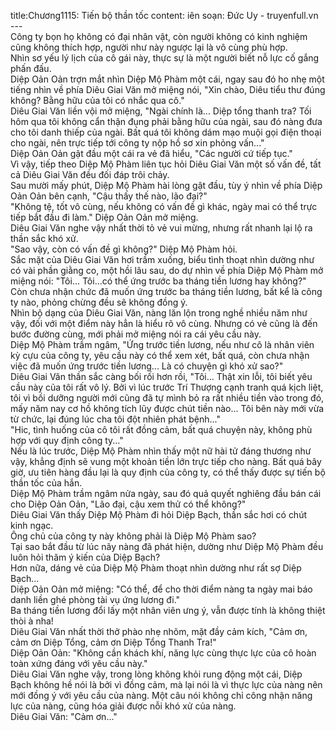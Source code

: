 title:Chương1115: Tiến bộ thần tốc
content:
iên soạn: Đức Uy - truyenfull.vn<br>---<br>Công ty bọn họ không có đại nhân vật, còn người không có kinh nghiệm cũng không thích hợp, người như này ngược lại là vô cùng phù hợp.<br>Nhìn sơ yếu lý lịch của cô gái này, thực sự là một người biết nỗ lực cố gắng phấn đấu.<br>Diệp Oản Oản trợn mắt nhìn Diệp Mộ Phàm một cái, ngay sau đó ho nhẹ một tiếng nhìn về phía Diêu Giai Văn mở miệng nói, "Xin chào, Diêu tiểu thư đúng không? Bằng hữu của tôi có nhắc qua cô."<br>Diêu Giai Văn liền vội mở miệng, "Ngài chính là... Diệp tổng thanh tra? Tối hôm qua tôi không cẩn thận đụng phải bằng hữu của ngài, sau đó nàng đưa cho tôi danh thiếp của ngài. Bất quá tôi không dám mạo muội gọi điện thoại cho ngài, nên trực tiếp tới công ty nộp hồ sơ xin phỏng vấn..."<br>Diệp Oản Oản gật đầu một cái ra vẻ đã hiểu, "Các người cứ tiếp tục."<br>Vì vậy, tiếp theo Diệp Mộ Phàm liên tục hỏi Diêu Giai Văn một số vấn đề, tất cả Diêu Giai Văn đều đối đáp trôi chảy.<br>Sau mười mấy phút, Diệp Mộ Phàm hài lòng gật đầu, tùy ý nhìn về phía Diệp Oản Oản bên cạnh, "Cậu thấy thế nào, lão đại?"<br>"Không tệ, tốt vô cùng, nếu không có vấn đề gì khác, ngày mai có thể trực tiếp bắt đầu đi làm." Diệp Oản Oản mở miệng.<br>Diêu Giai Văn nghe vậy nhất thời tỏ vẻ vui mừng, nhưng rất nhanh lại lộ ra thần sắc khó xử.<br>"Sao vậy, còn có vấn đề gì không?" Diệp Mộ Phàm hỏi.<br>Sắc mặt của Diêu Giai Văn hơi trầm xuống, biểu tình thoạt nhìn dường như có vài phần giằng co, một hồi lâu sau, do dự nhìn về phía Diệp Mộ Phàm mở miệng nói: "Tôi... Tôi…có thể ứng trước ba tháng tiền lương hay không?"<br>Còn chưa nhận chức đã muốn ứng trước ba tháng tiền lương, bất kể là công ty nào, phỏng chừng đều sẽ không đồng ý.<br>Nhìn bộ dạng của Diêu Giai Văn, nàng lăn lộn trong nghề nhiều năm như vậy, đối với một điểm này hẳn là hiểu rõ vô cùng. Nhưng có vẻ cũng là đến bước đường cùng, mới phải mở miệng nói ra cái yêu cầu này.<br>Diệp Mộ Phàm trầm ngâm, "Ứng trước tiền lương, nếu như cô là nhân viên kỳ cựu của công ty, yêu cầu này có thể xem xét, bất quá, còn chưa nhận việc đã muốn ứng trước tiền lương... Là có chuyện gì khó xử sao?"<br>Diêu Giai Văn thần sắc càng bối rối hơn rồi, "Tôi... Thật xin lỗi, tôi biết yêu cầu này của tôi rất vô lý. Bởi vì lúc trước Trí Thượng cạnh tranh quá kịch liệt, tôi vì bồi dưỡng người mới cũng đã tự mình bỏ ra rất nhiều tiền vào trong đó, mấy năm nay cơ hồ không tích lũy được chút tiền nào... Tôi bên này mới vừa từ chức, lại đúng lúc cha tôi đột nhiên phát bệnh..."<br>"Hic, tình huống của cô tôi rất đồng cảm, bất quá chuyện này, không phù hợp với quy định công ty..."<br>Nếu là lúc trước, Diệp Mộ Phàm nhìn thấy một nữ hài tử đáng thương như vậy, khẳng định sẽ vung một khoản tiền lớn trực tiếp cho nàng. Bất quá bây giờ, ưu tiên hàng đầu lại là quy định của công ty, có thể thấy được sự tiến bộ thần tốc của hắn.<br>Diệp Mộ Phàm trầm ngâm nửa ngày, sau đó quả quyết nghiêng đầu bán cái cho Diệp Oản Oản, "Lão đại, cậu xem thử có thể không?"<br>Diêu Giai Văn thấy Diệp Mộ Phàm đi hỏi Diệp Bạch, thần sắc hơi có chút kinh ngạc.<br>Ông chủ của công ty này không phải là Diệp Mộ Phàm sao?<br>Tại sao bắt đầu từ lúc nãy nàng đã phát hiện, dường như Diệp Mộ Phàm đều luôn hỏi thăm ý kiến của Diệp Bạch?<br>Hơn nữa, dáng vẻ của Diệp Mộ Phàm thoạt nhìn dường như rất sợ Diệp Bạch...<br>Diệp Oản Oản mở miệng: "Có thể, để cho thời điểm nàng ta ngày mai báo danh liền ghé phòng tài vụ ứng lương đi."<br>Ba tháng tiền lương đổi lấy một nhân viên ưng ý, vẫn được tính là không thiệt thòi à nha!<br>Diêu Giai Văn nhất thời thở phào nhẹ nhõm, mặt đầy cảm kích, "Cảm ơn, cảm ơn Diệp Tổng, cảm ơn Diệp Tổng Thanh Tra!"<br>Diệp Oản Oản: "Không cần khách khí, năng lực cùng thực lực của cô hoàn toàn xứng đáng với yêu cầu này."<br>Diêu Giai Văn nghe vậy, trong lòng không khỏi rung động một cái, Diệp Bạch không hề nói là bởi vì đồng cảm, mà lại nói là vì thực lực của nàng nên mới đồng ý với yêu cầu của nàng. Một câu nói không chỉ công nhận năng lực của nàng, cũng hóa giải được nỗi khó xử của nàng.<br>Diêu Giai Văn: "Cảm ơn..."
